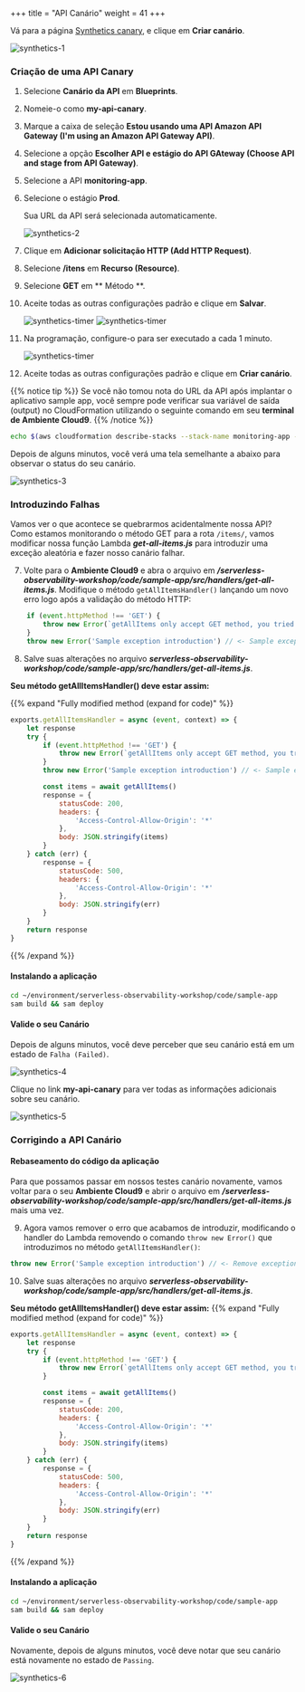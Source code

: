 +++
title = "API Canário"
weight = 41
+++

Vá para a página [Synthetics canary](https://console.aws.amazon.com/cloudwatch/home?#synthetics:canary/list), e clique em  **Criar canário**.

![synthetics-1](/images/synthetics1.pt.png)

### Criação de uma API Canary

1. Selecione **Canário da API** em **Blueprints**.
1. Nomeie-o como **my-api-canary**.
1. Marque a caixa de seleção **Estou usando uma API Amazon API Gateway (I'm using an Amazon API Gateway API)**.
1. Selecione a opção **Escolher API e estágio do API GAteway (Choose API and stage from API Gateway)**.
1. Selecione a API **monitoring-app**.
1. Selecione o estágio **Prod**.

    Sua URL da API será selecionada automaticamente.

    ![synthetics-2](/images/synthetics2.png)

1. Clique em **Adicionar solicitação HTTP (Add HTTP Request)**.
1. Selecione **/itens** em **Recurso (Resource)**.
1. Selecione **GET** em ** Método **.
1. Aceite todas as outras configurações padrão e clique em **Salvar**.

    ![synthetics-timer](/images/synthetics_http_request.png)
    ![synthetics-timer](/images/synthetics_http_request_1.png)

1. Na programação, configure-o para ser executado a cada 1 minuto.

    ![synthetics-timer](/images/synthetics_timer.png)

1. Aceite todas as outras configurações padrão e clique em **Criar canário**.

{{% notice tip %}}
Se você não tomou nota do URL da API após implantar o aplicativo sample app, você sempre pode verificar sua variável de saída (output) no CloudFormation utilizando o seguinte comando em seu **terminal de Ambiente Cloud9**.
{{% /notice %}}

```sh
echo $(aws cloudformation describe-stacks --stack-name monitoring-app --output json | jq '.Stacks[].Outputs[] | select(.OutputKey=="ApiUrl") | .OutputValue' | sed -e 's/^"//'  -e 's/"$//')
```

Depois de alguns minutos, você verá uma tela semelhante a abaixo para observar o status do seu canário.

![synthetics-3](/images/synthetics3.png)

### Introduzindo Falhas

Vamos ver o que acontece se quebrarmos acidentalmente nossa API? Como estamos monitorando o método GET para a rota `/items/`, vamos modificar nossa função Lambda ***get-all-items.js*** para introduzir uma exceção aleatória e fazer nosso canário falhar.

7. Volte para o **Ambiente Cloud9** e abra o arquivo em ***/serverless-observability-workshop/code/sample-app/src/handlers/get-all-items.js***. Modifique o método `getAllItemsHandler()` lançando um novo erro logo após a validação do método HTTP:

```javascript
    if (event.httpMethod !== 'GET') {
        throw new Error(`getAllItems only accept GET method, you tried: ${event.httpMethod}`)
    }
    throw new Error('Sample exception introduction') // <- Sample exception throw 
```

8. Salve suas alterações no arquivo ***serverless-observability-workshop/code/sample-app/src/handlers/get-all-items.js***.

**Seu método getAllItemsHandler() deve estar assim:**

{{% expand "Fully modified method (expand for code)" %}}
```javascript
exports.getAllItemsHandler = async (event, context) => {
    let response
    try {
        if (event.httpMethod !== 'GET') {
            throw new Error(`getAllItems only accept GET method, you tried: ${event.httpMethod}`)
        }
        throw new Error('Sample exception introduction') // <- Sample exception throw 

        const items = await getAllItems()
        response = {
            statusCode: 200,
            headers: {
                'Access-Control-Allow-Origin': '*'
            },
            body: JSON.stringify(items)
        }
    } catch (err) {
        response = {
            statusCode: 500,
            headers: {
                'Access-Control-Allow-Origin': '*'
            },
            body: JSON.stringify(err)
        }
    }
    return response
}
```
{{% /expand  %}}


#### Instalando a aplicação

```sh
cd ~/environment/serverless-observability-workshop/code/sample-app
sam build && sam deploy
```

#### Valide o seu Canário

Depois de alguns minutos, você deve perceber que seu canário está em um estado de `Falha (Failed)`.
 
![synthetics-4](/images/synthetics4.png)

Clique no link **my-api-canary** para ver todas as informações adicionais sobre seu canário.

![synthetics-5](/images/synthetics5.png)

### Corrigindo a API Canário

#### Rebaseamento do código da aplicação

Para que possamos passar em nossos testes canário novamente, vamos voltar para o seu **Ambiente Cloud9** e abrir o arquivo em ***/serverless-observability-workshop/code/sample-app/src/handlers/get-all-items.js*** mais uma vez.

9. Agora vamos remover o erro que acabamos de introduzir, modificando o handler do Lambda removendo o comando `throw new Error()` que introduzimos no método `getAllItemsHandler()`:

```javascript
throw new Error('Sample exception introduction') // <- Remove exception throw 
```

10. Salve suas alterações no arquivo ***serverless-observability-workshop/code/sample-app/src/handlers/get-all-items.js***.

**Seu método getAllItemsHandler() deve estar assim:**
{{% expand "Fully modified method (expand for code)" %}}
```javascript
exports.getAllItemsHandler = async (event, context) => {
    let response
    try {
        if (event.httpMethod !== 'GET') {
            throw new Error(`getAllItems only accept GET method, you tried: ${event.httpMethod}`)
        }

        const items = await getAllItems()
        response = {
            statusCode: 200,
            headers: {
                'Access-Control-Allow-Origin': '*'
            },
            body: JSON.stringify(items)
        }
    } catch (err) {
        response = {
            statusCode: 500,
            headers: {
                'Access-Control-Allow-Origin': '*'
            },
            body: JSON.stringify(err)
        }
    }
    return response
}
```
{{% /expand  %}}

#### Instalando a aplicação

```sh
cd ~/environment/serverless-observability-workshop/code/sample-app
sam build && sam deploy
```

#### Valide o seu Canário

Novamente, depois de alguns minutos, você deve notar que seu canário está novamente no estado de `Passing`.

![synthetics-6](/images/synthetics6.png)
